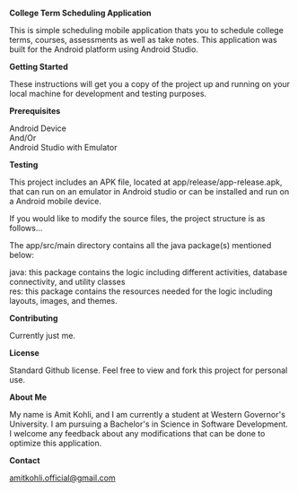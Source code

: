 
**College Term Scheduling Application**

This is simple scheduling mobile application thats you to schedule college terms, courses, assessments as well as take notes.
This application was built for the Android platform using Android Studio.

**Getting Started**

These instructions will get you a copy of the project up and running on your local machine for development and testing purposes.

**Prerequisites**

Android Device  
And/Or  
Android Studio with Emulator  

**Testing**

This project includes an APK file, located at app/release/app-release.apk, that can run on an emulator in Android studio or can be installed and run on a Android mobile device.

If you would like to modify the source files, the project structure is as follows...

The app/src/main directory contains all the java package(s) mentioned below:

java: this package contains the logic including different activities, database connectivity, and utility classes  
res: this package contains the resources needed for the logic including layouts, images, and themes.

**Contributing**

Currently just me.

**License**

Standard Github license. Feel free to view and fork this project for personal use.

**About Me**

My name is Amit Kohli, and I am currently a student at Western Governor's University. I am pursuing a Bachelor's in Science in Software Development. I welcome any feedback about any modifications that can be done to optimize this application.

**Contact**

amitkohli.official@gmail.com
